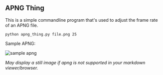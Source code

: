 ## APNG Thing

This is a simple commandline program that's used to adjust the frame rate of an APNG file.

```
python apng_thing.py file.png 25
```

Sample APNG:

![sample apng](https://upload.wikimedia.org/wikipedia/commons/1/14/Animated_PNG_example_bouncing_beach_ball.png "Sample APNG")

*May display a still image if apng is not supported in your markdown viewer/browser.*

